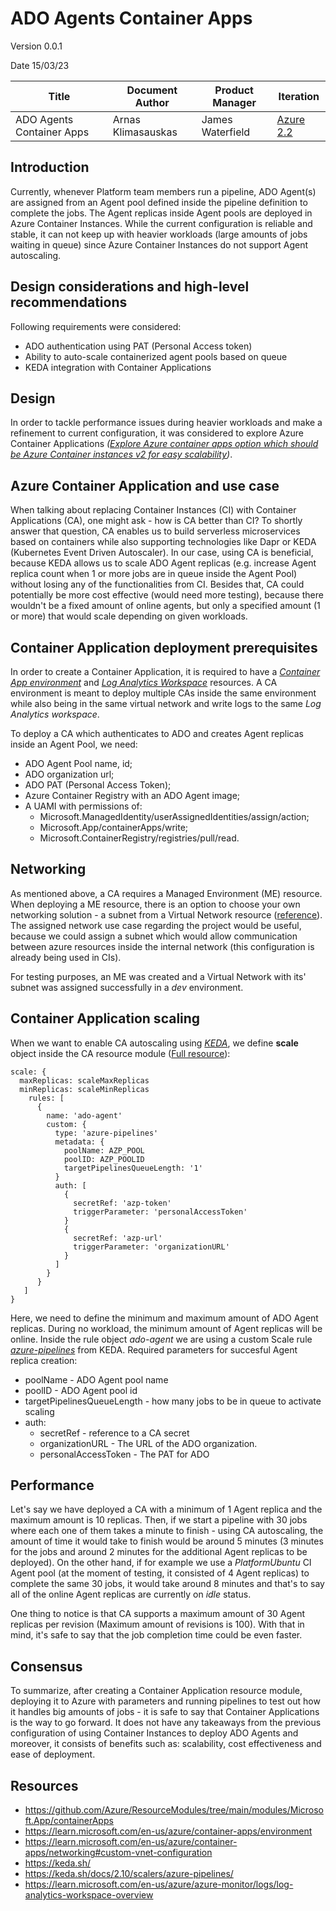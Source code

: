 # ADO Agents Container Apps

Version 0.0.1

Date 15/03/23

| Title                     | Document Author    | Product Manager  | Iteration                                                                                                      |
| ------------------------- | ------------------ | ---------------- | -------------------------------------------------------------------------------------------------------------- |
| ADO Agents Container Apps | Arnas Klimasauskas | James Waterfield | [Azure 2.2](https://allenovery.visualstudio.com/Platform%20Team/_wiki/wikis/Platform-Team.wiki/7280/Azure-2.2) |

## Introduction

Currently, whenever Platform team members run a pipeline, ADO Agent(s) are assigned from an Agent pool defined inside the pipeline definition to complete the jobs. The Agent replicas inside Agent pools are deployed in Azure Container Instances. While the current configuration is reliable and stable, it can not keep up with heavier workloads (large amounts of jobs waiting in queue) since Azure Container Instances do not support Agent autoscaling.


## Design considerations and high-level recommendations

Following requirements were considered:
- ADO authentication using PAT (Personal Access token)
- Ability to auto-scale containerized agent pools based on queue 
- KEDA integration with Container Applications

## Design

In order to tackle performance issues during heavier workloads and make a refinement to current configuration, it was considered to explore Azure Container Applications _([Explore Azure container apps option which should be Azure Container instances v2 for easy scalability](https://allenovery.visualstudio.com/Platform%20Team/_workitems/edit/139968))_.

## Azure Container Application and use case

When talking about replacing Container Instances (CI) with Container Applications (CA), one might ask - how is CA better than CI? To shortly answer that question, CA enables us to build serverless microservices based on containers while also supporting technologies like Dapr or KEDA (Kubernetes Event Driven Autoscaler). 
In our case, using CA is beneficial, because KEDA allows us to scale ADO Agent replicas (e.g. increase Agent replica count when 1 or more jobs are in queue inside the Agent Pool) without losing any of the functionalities from CI. Besides that, CA could potentially be more cost effective (would need more testing), because there wouldn't be a fixed amount of online agents, but only a specified amount (1 or more) that would scale depending on given workloads.

## Container Application deployment prerequisites

In order to create a Container Application, it is required to have a _[Container App environment](https://learn.microsoft.com/en-us/azure/container-apps/environment)_ and _[Log Analytics Workspace](https://learn.microsoft.com/en-us/azure/azure-monitor/logs/log-analytics-workspace-overview)_ resources. A CA environment is meant to deploy multiple CAs inside the same environment while also being in the same virtual network and write logs to the same _Log Analytics workspace_.

To deploy a CA which authenticates to ADO and creates Agent replicas inside an Agent Pool, we need:

- ADO Agent Pool name, id;
- ADO organization url;
- ADO PAT (Personal Access Token);
- Azure Container Registry with an ADO Agent image;
- A UAMI with permissions of:
    - Microsoft.ManagedIdentity/userAssignedIdentities/assign/action;
    - Microsoft.App/containerApps/write;
    - Microsoft.ContainerRegistry/registries/pull/read.

## Networking

As mentioned above, a CA requires a Managed Environment (ME) resource. When deploying a ME resource, there is an option to choose your own networking solution - a subnet from a Virtual Network resource ([reference](https://learn.microsoft.com/en-us/azure/container-apps/networking#custom-vnet-configuration)). The assigned network use case regarding the project would be useful, because we could assign a subnet which would allow communication between azure resources inside the internal network (this configuration is already being used in CIs). 

For testing purposes, an ME was created and a Virtual Network with its' subnet was assigned successfully in a _dev_ environment.

## Container Application scaling

When we want to enable CA autoscaling using _[KEDA](https://keda.sh/)_, we define **scale**
object inside the CA resource module ([Full resource](https://allenovery.visualstudio.com/Platform%20Team/_git/Platform?path=/tooling/azure-pipelines-agent/deploy-ca.bicep&version=GB139968-create-container-app&line=169&lineEnd=170&lineStartColumn=1&lineEndColumn=1&lineStyle=plain&_a=contents)):

```
scale: {
  maxReplicas: scaleMaxReplicas
  minReplicas: scaleMinReplicas
    rules: [
      {
        name: 'ado-agent'
        custom: {
          type: 'azure-pipelines'
          metadata: {
            poolName: AZP_POOL
            poolID: AZP_POOLID
            targetPipelinesQueueLength: '1'
          }
          auth: [
            {
              secretRef: 'azp-token'
              triggerParameter: 'personalAccessToken'
            }
            {
              secretRef: 'azp-url'
              triggerParameter: 'organizationURL'
            }
          ]
        }
      }
   ]
}
```

Here, we need to define the minimum and maximum amount of ADO Agent replicas. During no workload, the minimum amount of Agent replicas will be online. Inside the rule object _ado-agent_ we are using a custom Scale rule _[azure-pipelines](https://keda.sh/docs/2.10/scalers/azure-pipelines/)_ from KEDA. Required parameters for succesful Agent replica creation:

- poolName - ADO Agent pool name
- poolID - ADO Agent pool id
- targetPipelinesQueueLength - how many jobs to be in queue to activate scaling
- auth:
    - secretRef - reference to a CA secret
    - organizationURL - The URL of the ADO organization.
    - personalAccessToken - The PAT for ADO

## Performance

Let's say we have deployed a CA with a minimum of 1 Agent replica and the maximum amount is 10 replicas. 
Then, if we start a pipeline with 30 jobs where each one of them takes a minute to finish - using CA autoscaling, the amount of time it would take to finish would be around 5 minutes (3 minutes for the jobs and around 2 minutes for the additional Agent replicas to be deployed).
On the other hand, if for example we use a _PlatformUbuntu_ CI Agent pool (at the moment of testing, it consisted of 4 Agent replicas) to complete the same 30 jobs, it would take around 8 minutes and that's to say all of the online Agent replicas are currently on _idle_ status.

One thing to notice is that CA supports a maximum amount of 30 Agent replicas per revision (Maximum amount of revisions is 100). With that in mind, it's safe to say that the job completion time could be even faster.

## Consensus

To summarize, after creating a Container Application resource module, deploying it to Azure with parameters and running pipelines to test out how it handles big amounts of jobs - it is safe to say that Container Applications is the way to go forward. It does not have any takeaways from the previous configuration of using Container Instances to deploy ADO Agents and moreover, it consists of benefits such as: scalability, cost effectiveness and ease of deployment. 

## Resources

- https://github.com/Azure/ResourceModules/tree/main/modules/Microsoft.App/containerApps
- https://learn.microsoft.com/en-us/azure/container-apps/environment
- https://learn.microsoft.com/en-us/azure/container-apps/networking#custom-vnet-configuration
- https://keda.sh/
- https://keda.sh/docs/2.10/scalers/azure-pipelines/
- https://learn.microsoft.com/en-us/azure/azure-monitor/logs/log-analytics-workspace-overview
